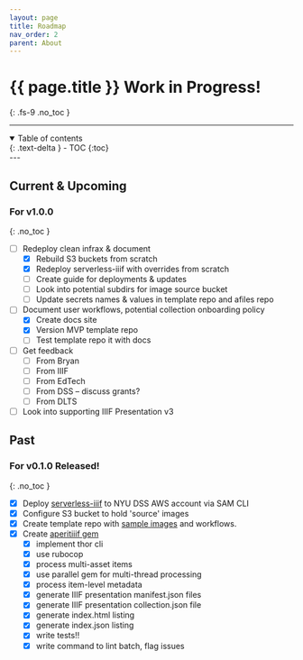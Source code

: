 ```yaml
---
layout: page
title: Roadmap
nav_order: 2
parent: About
---
```


# {{ page.title }} <span class="label label-purple">Work in Progress!</span>
{: .fs-9 .no_toc }

---
<details open markdown="block">
  <summary>
    Table of contents
  </summary>
  {: .text-delta }
- TOC
{:toc}
</details>
---

## Current & Upcoming

### For v1.0.0
{: .no_toc }

- [ ] Redeploy clean infrax & document
  - [x] Rebuild S3 buckets from scratch
  - [x] Redeploy serverless-iiif with overrides from scratch
  - [ ] Create guide for deployments & updates
  - [ ] Look into potential subdirs for image source bucket
  - [ ] Update secrets names & values in template repo and afiles repo
- [ ] Document user workflows, potential collection onboarding policy
  - [x] Create docs site
  - [x] Version MVP template repo
  - [ ] Test template repo it with docs
- [ ] Get feedback
  - [ ] From Bryan
  - [ ] From IIIF
  - [ ] From EdTech
  - [ ] From DSS – discuss grants?
  - [ ] From DLTS
- [ ] Look into supporting IIIF Presentation v3

## Past

### For v0.1.0 <span class="label label-green">Released!</span>
{: .no_toc }

- [x] Deploy [serverless-iiif](https://github.com/samvera-labs/serverless-iiif) to NYU DSS AWS account via SAM CLI
- [x] Configure S3 bucket to hold 'source' images
- [x] Create template repo with [sample images](https://github.com/nyu-dss/aperitiiif-batch-rijks-test/tree/main/src/kasukawa) and workflows.
- [x] Create [aperitiiif gem](https://github.com/nyu-dss/aperitiiif)
  + [x] implement thor cli
  + [x] use rubocop
  + [x] process multi-asset items
  + [x] use parallel gem for multi-thread processing
  + [x] process item-level metadata
  + [x] generate IIIF presentation manifest.json files
  + [x] generate IIIF presentation collection.json file
  + [x] generate index.html listing
  + [x] generate index.json listing
  + [x] write tests!!
  + [x] write command to lint batch, flag issues
